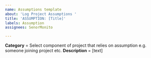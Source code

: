 ```yaml
---
name: Assumptions template
about: 'Log Project Assumptions '
title: 'ASSUMPTION: [Title]'
labels: Assumption
assignees: SenorMonito

---
```


**Category** = Select component of project that relies on assumption e.g. someone joining project etc.
**Description** = [text]
